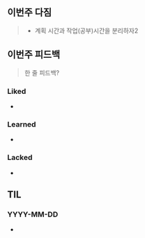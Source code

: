 ## 이번주 다짐
> - 계획 시간과 작업(공부)시간을 분리하자2

## 이번주 피드백
> 한 줄 피드백?

### Liked
- 

### Learned
- 
### Lacked
- 

## TIL
### YYYY-MM-DD
- 
